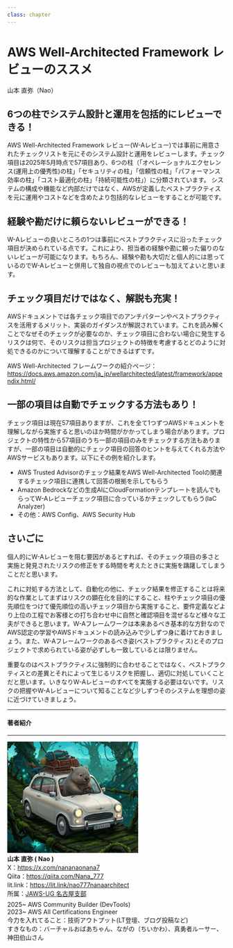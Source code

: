 ```yaml
---
class: chapter
---
```


# AWS Well-Architected Framework レビューのススメ

<div class="flush-right">
山本 直弥（Nao）
</div>

## 6つの柱でシステム設計と運用を包括的にレビューできる！
AWS Well-Architected Framework レビュー(W-Aレビュー)では事前に用意されたチェックリストを元にそのシステム設計と運用をレビューします。チェック項目は2025年5月時点で57項目あり、6つの柱（「オペレーショナルエクセレンス(運用上の優秀性)の柱」「セキュリティの柱」「信頼性の柱」「パフォーマンス効率の柱」「コスト最適化の柱」「持続可能性の柱」）に分類されています。
システムの構成や機能など内部だけではなく、AWSが定義したベストプラクティスを元に運用やコストなどを含めたより包括的なレビューをすることが可能です。

## 経験や勘だけに頼らないレビューができる！
W-Aレビューの良いところの1つは事前にベストプラクティスに沿ったチェック項目が決められている点です。これにより、担当者の経験や勘に頼った偏りのないレビューが可能になります。もちろん、経験や勘も大切だと個人的には思っているのでW-Aレビューと併用して独自の視点でのレビューも加えてよいと思います。

## チェック項目だけではなく、解説も充実！
AWSドキュメントでは各チェック項目でのアンチパターンやベストプラクティスを活用するメリット、実装のガイダンスが解説されています。これを読み解くことでなぜそのチェックが必要なのか、チェック項目に合わない場合に発生するリスクは何で、そのリスクは担当プロジェクトの特徴を考慮するとどのように対処できるのかについて理解することができるはずです。  

  AWS Well-Architected フレームワークの紹介ページ：
  <span class="footnote">https://docs.aws.amazon.com/ja_jp/wellarchitected/latest/framework/appendix.html/</span>


## 一部の項目は自動でチェックする方法もあり！
チェック項目は現在57項目ありますが、これを全て1つずつAWSドキュメントを理解しながら実施すると思いのほか時間がかかってしまう場合があります。プロジェクトの特性から57項目のうち一部の項目のみをチェックする方法もありますが、一部の項目は自動的にチェック項目の回答のヒントを与えてくれる方法やAWSサービスもあります。以下にその例を紹介します。
- AWS Trusted Advisorのチェック結果をAWS Well-Architected Toolの関連するチェック項目に連携して回答の根拠を示してもらう
- Amazon Bedrockなどの生成AIにCloudFormationテンプレートを読んでもらってW-Aレビューチェック項目に合っているかチェックしてもらう(IaC Analyzer)
- その他：AWS Config、AWS Security Hub


## さいごに
個人的にW-Aレビューを阻む要因があるとすれば、そのチェック項目の多さと実施と発見されたリスクの修正をする時間を考えたときに実施を躊躇してしまうことだと思います。

これに対処する方法として、自動化の他に、チェック結果を修正することは将来的な作業としてまずはリスクの顕在化を目的にすること、柱やチェック項目の優先順位をつけて優先順位の高いチェック項目から実施すること、要件定義などより上位の工程でお客様との打ち合わせ中に自然と確認項目を混ぜるなど様々な工夫ができると思います。W-Aフレームワークは本来あるべき基本的な方針なのでAWS認定の学習やAWSドキュメントの読み込みで少しずつ身に着けておきましょう。また、W-Aフレームワークのあるべき姿(ベストプラクティス)とそのプロジェクトで求められている姿が必ずしも一致しているとは限りません。

重要なのはベストプラクティスに強制的に合わせることではなく、ベストプラクティスとの差異とそれによって生じるリスクを把握し、適切に対処していくことだと思います。いきなりW-Aレビューのすべてを実施する必要はないです。リスクの把握やW-Aレビューについて知ることなど少しずつそのシステムを理想の姿に近づけていきましょう。


<hr class="page-wrap" />


#### 著者紹介

---

<div class="author-profile">
    <img src="images/naosan.jpg" width="60%">
    <div>
        <div>
            <b>山本 直弥 ( Nao )</b></br> 
            X：<a href="https://x.com/nananaonana7">https://x.com/nananaonana7</a></br> 
            Qiita：<a href="https://qiita.com/Nana_777">https://qiita.com/Nana_777</a></br> 
            lit.link：<a href="https://qiita.com/Nana_777">https://lit.link/nao777nanaarchitect</a></br> 
            所属：<a href="https://jawsug-nagoya.connpass.com/">JAWS-UG 名古屋支部</a>
        </div>
    </div>
</div>
<p style="margin-top: 0.5em; margin-bottom: 2em;">
2025~ AWS Community Builder (DevTools)<br>
2023~ AWS All Certifications Engineer<br>
今力を入れてること：技術アウトプット(LT登壇、ブログ投稿など) <br> 
すきなもの：バーチャルおばあちゃん、ながの（ちいかわ）、真勇者ルーサー、神田伯山さん<br>
</p>